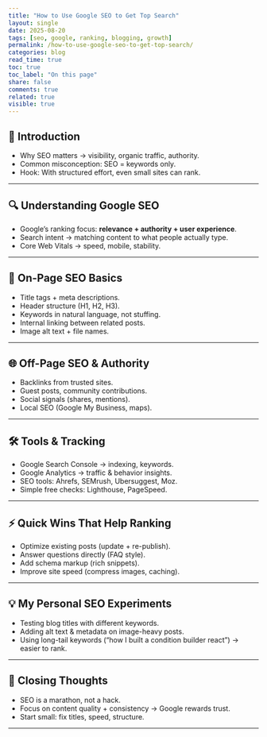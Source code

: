 ```yaml
---
title: "How to Use Google SEO to Get Top Search"
layout: single
date: 2025-08-20
tags: [seo, google, ranking, blogging, growth]
permalink: /how-to-use-google-seo-to-get-top-search/
categories: blog
read_time: true
toc: true
toc_label: "On this page"
share: false
comments: true
related: true
visible: true
---
```

## 🌟 Introduction
- Why SEO matters → visibility, organic traffic, authority.  
- Common misconception: SEO = keywords only.  
- Hook: With structured effort, even small sites can rank.  

---

## 🔍 Understanding Google SEO
- Google’s ranking focus: **relevance + authority + user experience**.  
- Search intent → matching content to what people actually type.  
- Core Web Vitals → speed, mobile, stability.  

---

## 🧩 On-Page SEO Basics
- Title tags + meta descriptions.  
- Header structure (H1, H2, H3).  
- Keywords in natural language, not stuffing.  
- Internal linking between related posts.  
- Image alt text + file names.  

---

## 🌐 Off-Page SEO & Authority
- Backlinks from trusted sites.  
- Guest posts, community contributions.  
- Social signals (shares, mentions).  
- Local SEO (Google My Business, maps).  

---

## 🛠️ Tools & Tracking
- Google Search Console → indexing, keywords.  
- Google Analytics → traffic & behavior insights.  
- SEO tools: Ahrefs, SEMrush, Ubersuggest, Moz.  
- Simple free checks: Lighthouse, PageSpeed.  

---

## ⚡ Quick Wins That Help Ranking
- Optimize existing posts (update + re-publish).  
- Answer questions directly (FAQ style).  
- Add schema markup (rich snippets).  
- Improve site speed (compress images, caching).  

---

## 💡 My Personal SEO Experiments
- Testing blog titles with different keywords.  
- Adding alt text & metadata on image-heavy posts.  
- Using long-tail keywords (“how I built a condition builder react”) → easier to rank.  

---

## 🙏 Closing Thoughts
- SEO is a marathon, not a hack.  
- Focus on content quality + consistency → Google rewards trust.  
- Start small: fix titles, speed, structure.  

---
